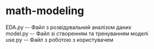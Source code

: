 # math-modeling
EDA.py -- Файл з розвідувальний аналізом даних  
model.py -- Файл зі створенням та тренуванням моделі  
use.py -- Файл з роботою з користувачем

